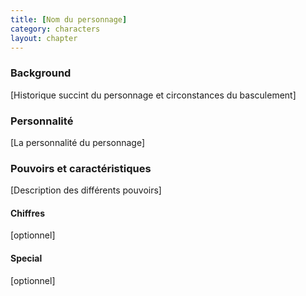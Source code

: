 ```yaml
---
title: [Nom du personnage]
category: characters
layout: chapter
---
```



### Background

[Historique succint du personnage et circonstances du basculement]

### Personnalité

[La personnalité du personnage]

### Pouvoirs et caractéristiques

[Description des différents pouvoirs]

#### Chiffres

[optionnel]

#### Special

[optionnel]